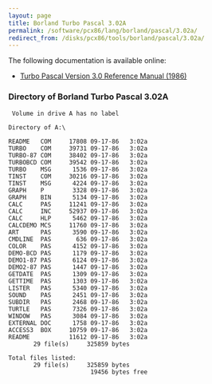 ```yaml
---
layout: page
title: Borland Turbo Pascal 3.02A
permalink: /software/pcx86/lang/borland/pascal/3.02a/
redirect_from: /disks/pcx86/tools/borland/pascal/3.02a/
---
```


The following documentation is available online:

- [Turbo Pascal Version 3.0 Reference Manual (1986)](http://bitsavers.org/pdf/borland/turbo_pascal/Turbo_Pascal_Version_3.0_Reference_Manual_1986.pdf)

### Directory of Borland Turbo Pascal 3.02A

     Volume in drive A has no label
    
    Directory of A:\
    
    README   COM     17808 09-17-86   3:02a
    TURBO    COM     39731 09-17-86   3:02a
    TURBO-87 COM     38402 09-17-86   3:02a
    TURBOBCD COM     39542 09-17-86   3:02a
    TURBO    MSG      1536 09-17-86   3:02a
    TINST    COM     30216 09-17-86   3:02a
    TINST    MSG      4224 09-17-86   3:02a
    GRAPH    P        3328 09-17-86   3:02a
    GRAPH    BIN      5134 09-17-86   3:02a
    CALC     PAS     11241 09-17-86   3:02a
    CALC     INC     52937 09-17-86   3:02a
    CALC     HLP      5462 09-17-86   3:02a
    CALCDEMO MCS     11760 09-17-86   3:02a
    ART      PAS      3590 09-17-86   3:02a
    CMDLINE  PAS       636 09-17-86   3:02a
    COLOR    PAS      4152 09-17-86   3:02a
    DEMO-BCD PAS      1179 09-17-86   3:02a
    DEMO1-87 PAS      6124 09-17-86   3:02a
    DEMO2-87 PAS      1447 09-17-86   3:02a
    GETDATE  PAS      1309 09-17-86   3:02a
    GETTIME  PAS      1303 09-17-86   3:02a
    LISTER   PAS      5340 09-17-86   3:02a
    SOUND    PAS      2451 09-17-86   3:02a
    SUBDIR   PAS      2468 09-17-86   3:02a
    TURTLE   PAS      7326 09-17-86   3:02a
    WINDOW   PAS      3084 09-17-86   3:02a
    EXTERNAL DOC      1758 09-17-86   3:02a
    ACCESS3  BOX     10759 09-17-86   3:02a
    README           11612 09-17-86   3:02a
           29 file(s)     325859 bytes
    
    Total files listed:
           29 file(s)     325859 bytes
                           19456 bytes free
